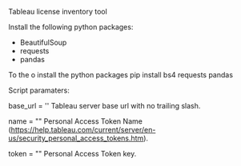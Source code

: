 Tableau license inventory tool

Install the following python packages:
- BeautifulSoup
- requests
- pandas

To the o install the python packages 
pip install bs4 requests pandas

Script paramaters:

base_url = '' 
Tableau server base url with no trailing slash.

name = "" 
Personal Access Token Name (https://help.tableau.com/current/server/en-us/security_personal_access_tokens.htm).

token = "" 
Personal Access Token key.
